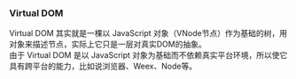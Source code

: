 ### Virtual DOM  
Virtual DOM 其实就是一棵以 JavaScript 对象（VNode节点）作为基础的树，用对象来描述节点，实际上它只是一层对真实DOM的抽象。  
由于 Virtual DOM 是以 JavaScript 对象为基础而不依赖真实平台环境，所以使它具有跨平台的能力，比如说浏览器、Weex、Node等。  
